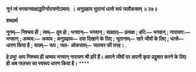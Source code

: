 **नूनं त्वं भगवान्साक्षाद्धरिर्नारायणोऽव्यय: ।** **अनुग्रहाय भूतानां धत्से रूपं जलौकसाम् ॥ २७॥** 

**शब्दार्थ** 

**नूनम्—** **निश्चय ही** **; त्वम्—** **तुम हो** **; भगवान्—** **भगवान्** **; साक्षात्—** **प्रत्यक्ष** **; हरि:—** **भगवान्** **; नारायण:—** **भगवान्** **; अव्यय:—** **अव्यय** **; अनुग्रहाय—** **दया दिखाने के लिए** **; भूतानाम्—** **सारे जीवों के लिए** **; धत्से—** **धारण किया है** **; रूपम्—** **रूप** **; जल-** **ओकसाम्—** **जलचर की तरह।** **.** 

**हे प्रभु! आप निश्चय ही अव्यय भगवान् नारायण श्री हरि हैं। आपने जीवों पर अपनी कृपा** **प्रदॢशत करने के लिए ही अब जलचर का स्वरूप धारण किया है।** **** 